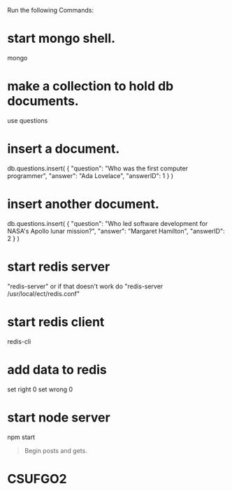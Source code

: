 Run the following Commands:
 
# start mongo shell.
mongo  
 
# make a collection to hold db documents.
use questions
 
# insert a document.
db.questions.insert( { "question": "Who was the first computer programmer", "answer": "Ada Lovelace", "answerID": 1 } )
 
# insert another document.
db.questions.insert( { "question": "Who led software development for NASA's Apollo lunar mission?", "answer": "Margaret Hamilton", "answerID": 2 } )

# start redis server
"redis-server" or if that doesn't work do "redis-server /usr/local/ect/redis.conf"

# start redis client
redis-cli

# add data to redis
set right 0
set wrong 0


# start node server
npm start

> Begin posts and gets.
# CSUFGO2
